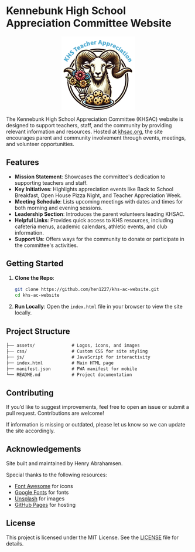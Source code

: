 # Kennebunk High School Appreciation Committee Website

<div style="text-align: center;">
    <img src="assets/logo.png" alt="KHSAC Logo" style="width:200px; height:auto;">
</div>

The Kennebunk High School Appreciation Committee (KHSAC) website is designed to support teachers, staff, and the community by providing relevant information and resources.
Hosted at [khsac.org](https://hen1227.github.io/khs-ac-website/), the site encourages parent and community involvement through events, meetings, and volunteer opportunities.

## Features

- **Mission Statement**: Showcases the committee's dedication to supporting teachers and staff.
- **Key Initiatives**: Highlights appreciation events like Back to School Breakfast, Open House Pizza Night, and Teacher Appreciation Week.
- **Meeting Schedule**: Lists upcoming meetings with dates and times for both morning and evening sessions.
- **Leadership Section**: Introduces the parent volunteers leading KHSAC.
- **Helpful Links**: Provides quick access to KHS resources, including cafeteria menus, academic calendars, athletic events, and club information.
- **Support Us**: Offers ways for the community to donate or participate in the committee's activities.

## Getting Started

1. **Clone the Repo**:
    ```bash
    git clone https://github.com/hen1227/khs-ac-website.git
    cd khs-ac-website
    ```
2. **Run Locally**: Open the `index.html` file in your browser to view the site locally.

## Project Structure

```plaintext
├── assets/              # Logos, icons, and images
├── css/                 # Custom CSS for site styling
├── js/                  # JavaScript for interactivity
├── index.html           # Main HTML page
├── manifest.json        # PWA manifest for mobile
└── README.md            # Project documentation
```

## Contributing

If you’d like to suggest improvements, feel free to open an issue or submit a pull request. Contributions are welcome!

If information is missing or outdated, please let us know so we can update the site accordingly.

## Acknowledgements

Site built and maintained by Henry Abrahamsen.

Special thanks to the following resources:
- [Font Awesome](https://fontawesome.com/) for icons
- [Google Fonts](https://fonts.google.com/) for fonts
- [Unsplash](https://unsplash.com/) for images
- [GitHub Pages](https://pages.github.com/) for hosting

## License

This project is licensed under the MIT License. See the [LICENSE](LICENSE) file for details.
